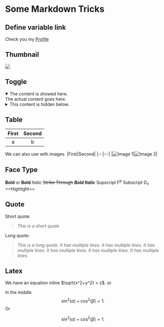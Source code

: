 # Some Markdown Tricks

## Define variable link

[github]: https://github.com/texervn
Check you my [Profile][github]

## Thumbnail

[avatar]: https://ps.w.org/basic-user-avatars/assets/icon-128x128.png
[![][avatar]][github]

## Toggle

<details open>
  <summary>
    The content is showed here.
  </summary>
  The actual content goes here.
</details>

<details>
  <summary>
    This content is hidden below.
  </summary>
  The actual content goes here.
</details>

## Table
|First|Second|
|:-:|:-:|
|a|b|

We can also use with images.
|First|Second|
|:-:|:-:|
|![Image 1](https://images.pexels.com/photos/4495796/pexels-photo-4495796.jpeg)|![Image 2](https://images.pexels.com/photos/4495796/pexels-photo-4495796.jpeg)|

## Face Type

**Bold** or __Bold__
*Italic*
~~Strike Through~~
__*Bold Italic*__
Supscript F<sup>p</sup>
Subscript D<sub>x</sub>
==Highlight==

## Quote

Short quote:
> *This is a short quote*

Long quote:
> *This is a long quote.
It has multiple lines.
It has multiple lines. 
It has multiple lines. 
It has multiple lines. 
It has multiple lines. 
It has multiple lines.*

## Latex
We have an equation inline $\sqrt{x^2+y^2} = z$. or

In the middle
$$\sin^2(\alpha)+\cos^2(\beta) = 1.$$
Or
```math
\sin^2(\alpha)+\cos^2(\beta) = 1.
```
